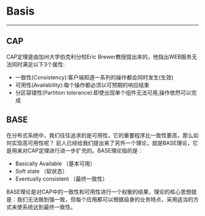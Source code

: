 # Basis
---
## CAP
CAP定理是由加州大学伯克利分校Eric Brewer教授提出来的，他指出WEB服务无法同时满足以下3个属性:
* 一致性(Consistency):客户端知道一系列的操作都会同时发生(生效)
* 可用性(Availability):每个操作都必须以可预期的响应结束
* 分区容错性(Partition tolerance):即使出现单个组件无法可用,操作依然可以完成
## BASE
在分布式系统中，我们往往追求的是可用性，它的重要程序比一致性要高，那么如何实现高可用性呢？ 前人已经给我们提出来了另外一个理论，就是BASE理论，它是用来对CAP定理进行进一步扩充的。BASE理论指的是：
* Basically Available （基本可用）
* Soft state （软状态）
* Eventually consistent （最终一致性）

BASE理论是对CAP中的一致性和可用性进行一个权衡的结果，理论的核心思想就是：我们无法做到强一致，但每个应用都可以根据自身的业务特点，采用适当的方式来使系统达到最终一致性。
